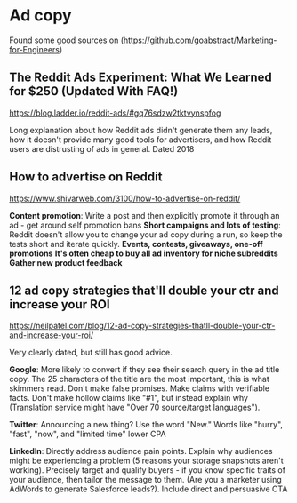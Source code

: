 # Ad copy
Found some good sources on (https://github.com/goabstract/Marketing-for-Engineers)

## The Reddit Ads Experiment: What We Learned for $250 (Updated With FAQ!)
https://blog.ladder.io/reddit-ads/#gq76sdzw2tktvynspfog

Long explanation about how Reddit ads didn't generate them any leads, how it doesn't provide many good tools for advertisers, and how
Reddit users are distrusting of ads in general. Dated 2018

## How to advertise on Reddit
https://www.shivarweb.com/3100/how-to-advertise-on-reddit/

**Content promotion**: Write a post and then explicitly promote it through an ad - get around self promotion bans
**Short campaigns and lots of testing**: Reddit doesn't allow you to change your ad copy during a run, so keep the tests short
and iterate quickly.
**Events, contests, giveaways, one-off promotions**
**It's often cheap to buy all ad inventory for niche subreddits**
**Gather new product feedback**

## 12 ad copy strategies that'll double your ctr and increase your ROI
https://neilpatel.com/blog/12-ad-copy-strategies-thatll-double-your-ctr-and-increase-your-roi/

Very clearly dated, but still has good advice.

**Google**: More likely to convert if they see their search query in the ad title copy. The 25 characters of the title are the most
important, this is what skimmers read. Don't make false promises. Make claims with verifiable facts. Don't make hollow claims like
"#1", but instead explain why (Translation service might have "Over 70 source/target languages").

**Twitter**: Announcing a new thing? Use the word "New." Words like "hurry", "fast", "now", and "limited time" lower CPA

**LinkedIn**: Directly address audience pain points. Explain why audiences might be experiencing a problem (5 reasons your
storage snapshots aren't working). Precisely target and qualify buyers - if you know specific traits of your audience, then tailor
the message to them. (Are you a marketer using AdWords to generate Salesforce leads?). Include direct and persuasive CTA
